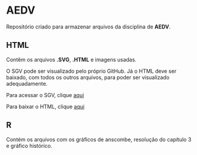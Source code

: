 # AEDV
Repositório criado para armazenar arquivos da disciplina de **AEDV**.

## HTML

Contêm os arquivos **.SVG**, **.HTML** e imagens usadas.

O SGV pode ser visualizado pelo próprio GitHub. Já o HTML deve ser baixado, com todos os outros arquivos, para poder ser visualizado adequadamente. 

Para acessar o SGV, clique [aqui](https://github.com/gtironi/AEDV/blob/main/HTML/SVG_A1.svg)

Para baixar o HTML, clique [aqui](https://github.com/gtironi/AEDV/tree/main/HTML)

## R

Contém os arquivos com os gráficos de anscombe, resolução do capítulo 3 e gráfico histórico.
